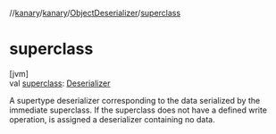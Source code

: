 //[kanary](../../../index.md)/[kanary](../index.md)/[ObjectDeserializer](index.md)/[superclass](superclass.md)

# superclass

[jvm]\
val [superclass](superclass.md): [Deserializer](../-deserializer/index.md)

A supertype deserializer corresponding to the data serialized by the immediate superclass. If the superclass does not have a defined write operation, is assigned a deserializer containing no data.
